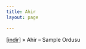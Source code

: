 ```yaml
---
title: Ahir
layout: page

---
```

<a href="https://cloud.mail.ru/public/61179934e543/Ahir%20-%20Sample%20Ordusu" target="_blank">[indir]</a>  »  Ahir &#8211; Sample Ordusu